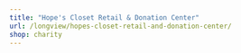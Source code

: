 ```yaml
---
title: "Hope's Closet Retail & Donation Center"
url: /longview/hopes-closet-retail-and-donation-center/
shop: charity
---
```


